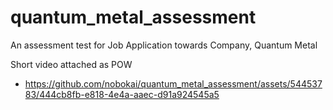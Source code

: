 # quantum_metal_assessment
An assessment test for Job Application towards Company, Quantum Metal


Short video attached as POW
- https://github.com/nobokai/quantum_metal_assessment/assets/54453783/444cb8fb-e818-4e4a-aaec-d91a924545a5






